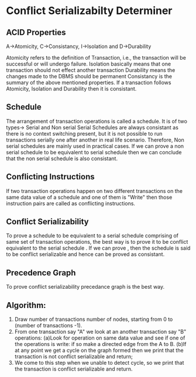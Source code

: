 # Conflict Serializabilty Determiner

<!-- ## Transactions in DBMS
In Database Management System, the processes are called as transactions-> those will either be successful or be failure. -->
## ACID Properties
A->Atomicity, C->Consistancy, I->Isolation and D->Durability

Atomicity refers to the definition of Transaction, i.e., the transaction will be successful or will undergo failure.
Isolation basically means that one transaction should not effect another transaction 
Durability means the changes made to the DBMS should be permanent
Consistancy is the summary of the above mentioned properties. If a transaction follows Atomicity, Isolation and Durability then it is consistant.

## Schedule
The arrangement of transaction operations is called a schedule.
It is of two types-> Serial and Non serial
Serial Schedules are always consistant as there is no context switching present, but it is not possible to run transactions serially one after another in real life scenario.
Therefore, Non serial schedules are mainly used in practical cases.
If we can prove a non serial schedule to be equivalent to serial schedule then we can conclude that the non serial schedule is also consistant.
## Conflicting Instructions
If two transaction operations happen on two different transactions on the same data value of a schedule and one of them is "Write" then those instruction pairs are called
as conflicting instructions.
## Conflict Serializability
To prove a schedule to be equivalent to a serial schedule comprising of same set of transaction operations, the best way is to prove it to be conflict equivalent to the
serial schedule . If we can prove , then the schedule is said to be conflict serializable and hence can be proved as consistant.
## Precedence Graph
To prove conflict serializability precedance graph is the best way.
## Algorithm:
1) Draw number of transactions number of nodes, starting from 0 to (number of transactions -1).
2) From one transaction say "A"  we look at an another transaction say "B" operations:
     (a)Look for operation on same data value and see if one of the operations is write: if so make a  directed edge from the A to B.
     (b)If at any point we get a cycle on the graph formed then we print that the transaction is not conflict serializable and return; 
3) We come to this step when we unable to detect cycle, so we print that the transaction is conflict serializable and return. 
